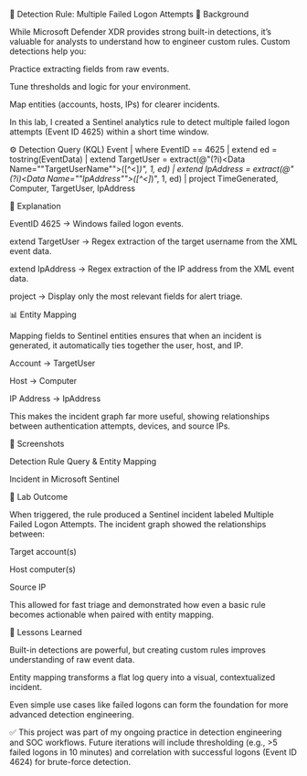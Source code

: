 🔐 Detection Rule: Multiple Failed Logon Attempts
📌 Background

While Microsoft Defender XDR provides strong built-in detections, it’s valuable for analysts to understand how to engineer custom rules. Custom detections help you:

Practice extracting fields from raw events.

Tune thresholds and logic for your environment.

Map entities (accounts, hosts, IPs) for clearer incidents.

In this lab, I created a Sentinel analytics rule to detect multiple failed logon attempts (Event ID 4625) within a short time window.

⚙️ Detection Query (KQL)
Event
| where EventID == 4625
| extend ed = tostring(EventData)
| extend TargetUser = extract(@"(?i)<Data Name=""TargetUserName"">([^<]*)</Data>", 1, ed)
| extend IpAddress = extract(@"(?i)<Data Name=""IpAddress"">([^<]*)</Data>", 1, ed)
| project TimeGenerated, Computer, TargetUser, IpAddress

🔎 Explanation

EventID 4625 → Windows failed logon events.

extend TargetUser → Regex extraction of the target username from the XML event data.

extend IpAddress → Regex extraction of the IP address from the XML event data.

project → Display only the most relevant fields for alert triage.

📊 Entity Mapping

Mapping fields to Sentinel entities ensures that when an incident is generated, it automatically ties together the user, host, and IP.

Account → TargetUser

Host → Computer

IP Address → IpAddress

This makes the incident graph far more useful, showing relationships between authentication attempts, devices, and source IPs.

📸 Screenshots

Detection Rule Query & Entity Mapping


Incident in Microsoft Sentinel


🧩 Lab Outcome

When triggered, the rule produced a Sentinel incident labeled Multiple Failed Logon Attempts. The incident graph showed the relationships between:

Target account(s)

Host computer(s)

Source IP

This allowed for fast triage and demonstrated how even a basic rule becomes actionable when paired with entity mapping.

🔹 Lessons Learned

Built-in detections are powerful, but creating custom rules improves understanding of raw event data.

Entity mapping transforms a flat log query into a visual, contextualized incident.

Even simple use cases like failed logons can form the foundation for more advanced detection engineering.

✅ This project was part of my ongoing practice in detection engineering and SOC workflows. Future iterations will include thresholding (e.g., >5 failed logons in 10 minutes) and correlation with successful logons (Event ID 4624) for brute-force detection.
